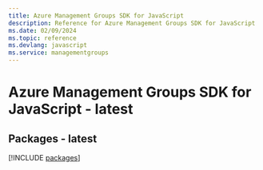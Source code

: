```yaml
---
title: Azure Management Groups SDK for JavaScript
description: Reference for Azure Management Groups SDK for JavaScript
ms.date: 02/09/2024
ms.topic: reference
ms.devlang: javascript
ms.service: managementgroups
---
```

# Azure Management Groups SDK for JavaScript - latest
## Packages - latest
[!INCLUDE [packages](management-groups-index.md)]